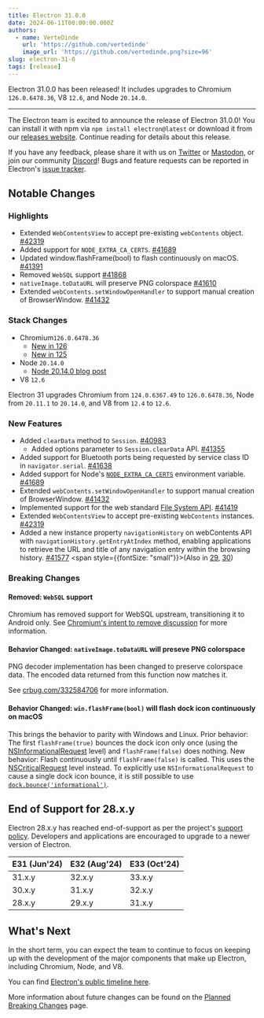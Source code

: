 ```yaml
---
title: Electron 31.0.0
date: 2024-06-11T00:00:00.000Z
authors:
  - name: VerteDinde
    url: 'https://github.com/vertedinde'
    image_url: 'https://github.com/vertedinde.png?size=96'
slug: electron-31-0
tags: [release]
---
```


Electron 31.0.0 has been released! It includes upgrades to Chromium `126.0.6478.36`, V8 `12.6`, and Node `20.14.0`.

---

The Electron team is excited to announce the release of Electron 31.0.0! You can install it with npm via `npm install electron@latest` or download it from our [releases website](https://releases.electronjs.org/releases/stable). Continue reading for details about this release.

If you have any feedback, please share it with us on [Twitter](https://twitter.com/electronjs) or [Mastodon](https://social.lfx.dev/@electronjs), or join our community [Discord](https://discord.com/invite/electronjs)! Bugs and feature requests can be reported in Electron's [issue tracker](https://github.com/electron/electron/issues).

## Notable Changes

### Highlights

- Extended `WebContentsView` to accept pre-existing `webContents` object. [#42319](https://github.com/electron/electron/pull/42319)
- Added support for `NODE_EXTRA_CA_CERTS`. [#41689](https://github.com/electron/electron/pull/41689)
- Updated window.flashFrame(bool) to flash continuously on macOS. [#41391](https://github.com/electron/electron/pull/41391)
- Removed `WebSQL` support [#41868](https://github.com/electron/electron/pull/41868)
- `nativeImage.toDataURL` will preserve PNG colorspace [#41610](https://github.com/electron/electron/pull/41610)
- Extended `webContents.setWindowOpenHandler` to support manual creation of BrowserWindow. [#41432](https://github.com/electron/electron/pull/41432)

### Stack Changes

- Chromium`126.0.6478.36`
  - [New in 126](https://developer.chrome.com/blog/new-in-chrome-126/)
  - [New in 125](https://developer.chrome.com/blog/new-in-chrome-125/)
- Node `20.14.0`
  - [Node 20.14.0 blog post](https://nodejs.org/en/blog/release/v20.14.0/)
- V8 `12.6`

Electron 31 upgrades Chromium from `124.0.6367.49` to `126.0.6478.36`, Node from `20.11.1` to `20.14.0`, and V8 from `12.4` to `12.6`.

### New Features

- Added `clearData` method to `Session`. [#40983](https://github.com/electron/electron/pull/40983)
  - Added options parameter to `Session.clearData` API. [#41355](https://github.com/electron/electron/pull/41355)
- Added support for Bluetooth ports being requested by service class ID in `navigator.serial`. [#41638](https://github.com/electron/electron/pull/41638)
- Added support for Node's [`NODE_EXTRA_CA_CERTS`](https://nodejs.org/api/cli.html#node_extra_ca_certsfile) environment variable. [#41689](https://github.com/electron/electron/pull/41689)
- Extended `webContents.setWindowOpenHandler` to support manual creation of BrowserWindow. [#41432](https://github.com/electron/electron/pull/41432)
- Implemented support for the web standard [File System API](https://developer.mozilla.org/en-US/docs/Web/API/File_System_API). [#41419](https://github.com/electron/electron/pull/41419)
- Extended `WebContentsView` to accept pre-existing `WebContents` instances. [#42319](https://github.com/electron/electron/pull/42319)
- Added a new instance property `navigationHistory` on webContents API with `navigationHistory.getEntryAtIndex` method, enabling applications to retrieve the URL and title of any navigation entry within the browsing history. [#41577](https://github.com/electron/electron/pull/41577) <span style={{fontSize: "small"}}>(Also in [29](https://github.com/electron/electron/pull/41661), [30](https://github.com/electron/electron/pull/41662))</span>

### Breaking Changes

#### Removed: `WebSQL` support

Chromium has removed support for WebSQL upstream, transitioning it to Android only. See
[Chromium's intent to remove discussion](https://groups.google.com/a/chromium.org/g/blink-dev/c/fWYb6evVA-w/m/pziWcvboAgAJ)
for more information.

#### Behavior Changed: `nativeImage.toDataURL` will preseve PNG colorspace

PNG decoder implementation has been changed to preserve colorspace data. The
encoded data returned from this function now matches it.

See [crbug.com/332584706](https://issues.chromium.org/issues/332584706) for more information.

#### Behavior Changed: `win.flashFrame(bool)` will flash dock icon continuously on macOS

This brings the behavior to parity with Windows and Linux. Prior behavior: The first `flashFrame(true)` bounces the dock icon only once (using the [NSInformationalRequest](https://developer.apple.com/documentation/appkit/nsrequestuserattentiontype/nsinformationalrequest) level) and `flashFrame(false)` does nothing. New behavior: Flash continuously until `flashFrame(false)` is called. This uses the [NSCriticalRequest](https://developer.apple.com/documentation/appkit/nsrequestuserattentiontype/nscriticalrequest) level instead. To explicitly use `NSInformationalRequest` to cause a single dock icon bounce, it is still possible to use [`dock.bounce('informational')`](https://www.electronjs.org/docs/latest/api/dock#dockbouncetype-macos).

## End of Support for 28.x.y

Electron 28.x.y has reached end-of-support as per the project's [support policy](https://www.electronjs.org/docs/latest/tutorial/electron-timelines#version-support-policy). Developers and applications are encouraged to upgrade to a newer version of Electron.

| E31 (Jun'24) | E32 (Aug'24) | E33 (Oct'24) |
| ------------ | ------------ | ------------ |
| 31.x.y       | 32.x.y       | 33.x.y       |
| 30.x.y       | 31.x.y       | 32.x.y       |
| 28.x.y       | 29.x.y       | 31.x.y       |

## What's Next

In the short term, you can expect the team to continue to focus on keeping up with the development of the major components that make up Electron, including Chromium, Node, and V8.

You can find [Electron's public timeline here](https://www.electronjs.org/docs/latest/tutorial/electron-timelines).

More information about future changes can be found on the [Planned Breaking Changes](https://github.com/electron/electron/blob/main/docs/breaking-changes.md) page.
